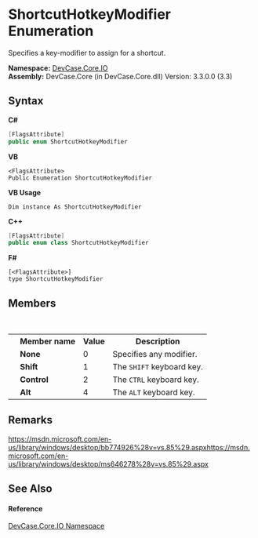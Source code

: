 # ShortcutHotkeyModifier Enumeration
 

Specifies a key-modifier to assign for a shortcut.

**Namespace:**&nbsp;<a href="N_DevCase_Core_IO">DevCase.Core.IO</a><br />**Assembly:**&nbsp;DevCase.Core (in DevCase.Core.dll) Version: 3.3.0.0 (3.3)

## Syntax

**C#**<br />
``` C#
[FlagsAttribute]
public enum ShortcutHotkeyModifier
```

**VB**<br />
``` VB
<FlagsAttribute>
Public Enumeration ShortcutHotkeyModifier
```

**VB Usage**<br />
``` VB Usage
Dim instance As ShortcutHotkeyModifier
```

**C++**<br />
``` C++
[FlagsAttribute]
public enum class ShortcutHotkeyModifier
```

**F#**<br />
``` F#
[<FlagsAttribute>]
type ShortcutHotkeyModifier
```


## Members
&nbsp;<table><tr><th></th><th>Member name</th><th>Value</th><th>Description</th></tr><tr><td /><td target="F:DevCase.Core.IO.ShortcutHotkeyModifier.None">**None**</td><td>0</td><td>Specifies any modifier.</td></tr><tr><td /><td target="F:DevCase.Core.IO.ShortcutHotkeyModifier.Shift">**Shift**</td><td>1</td><td>The `SHIFT` keyboard key.</td></tr><tr><td /><td target="F:DevCase.Core.IO.ShortcutHotkeyModifier.Control">**Control**</td><td>2</td><td>The `CTRL` keyboard key.</td></tr><tr><td /><td target="F:DevCase.Core.IO.ShortcutHotkeyModifier.Alt">**Alt**</td><td>4</td><td>The `ALT` keyboard key.</td></tr></table>

## Remarks
<a href="https://msdn.microsoft.com/en-us/library/windows/desktop/bb774926%28v=vs.85%29.aspx" target="_blank">https://msdn.microsoft.com/en-us/library/windows/desktop/bb774926%28v=vs.85%29.aspx</a><a href="https://msdn.microsoft.com/en-us/library/windows/desktop/ms646278%28v=vs.85%29.aspx" target="_blank">https://msdn.microsoft.com/en-us/library/windows/desktop/ms646278%28v=vs.85%29.aspx</a>

## See Also


#### Reference
<a href="N_DevCase_Core_IO">DevCase.Core.IO Namespace</a><br />